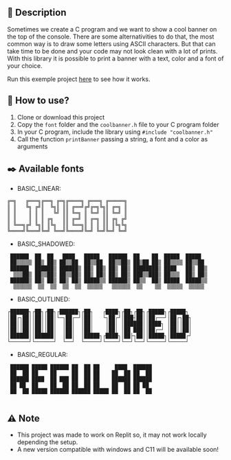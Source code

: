 ## 📜 Description

Sometimes we create a C program and we want to show a cool banner on the top of the console.
There are some alternativities to do that, the most common way is to draw some letters using ASCII characters.
But that can take time to be done and your code may not look clean with a lot of prints.
With this library it is possible to print a banner with a text, color and a font of your choice.

Run this exemple project [here](https://replit.com/@miguelbeckers/coolbanner) to see how it works.

## 🔨 How to use?

1. Clone or download this project
1. Copy the `font` folder and the `coolbanner.h` file to your C program folder
1. In your C program, include the library using `#include "coolbanner.h"`
1. Call the function `printBanner` passing a string, a font and a color as arguments

## ✒️ Available fonts

* BASIC_LINEAR:
```
╔═╗   ╔═══╗╔══╗ ╔═╗╔════╗ ╔═══╗ ╔═════╗
║ ║   ╚╗ ╔╝║  ╚╗║ ║║ ╔══╝╔╝╔═╗╚╗║ ╔═╗ ║
║ ║    ║ ║ ║   ╚╝ ║║ ╚═╗ ║ ╚═╝ ║║ ╚═╝ ║
║ ║    ║ ║ ║ ╔╗   ║║ ╔═╝ ║ ╔═╗ ║║ ╔╗ ╔╝
║ ╚══╗╔╝ ╚╗║ ║╚╗  ║║ ╚══╗║ ║ ║ ║║ ║╚╗╚╗
╚════╝╚═══╝╚═╝ ╚══╝╚════╝╚═╝ ╚═╝╚═╝ ╚═╝ 
```

* BASIC_SHADOWED:
```
 ██████  ██  ██   ████   █████   ██████  ██    ██  █████  █████  
 ██▒▒▒▒▒ ██▒ ██▒ ██▒▒██  ██▒▒██  ██▒▒██▒ ██▒██ ██▒ ██▒▒▒▒ ██▒▒██ 
 ██████  ██████▒ ██████▒ ██▒ ██▒ ██▒ ██▒ ████████▒ ████   ██▒ ██▒
  ▒▒▒██▒ ██▒▒██▒ ██▒▒██▒ ██▒ ██▒ ██▒ ██▒ ███▒▒███▒ ██▒▒▒  ██▒ ██▒
 ██████▒ ██▒ ██▒ ██▒ ██▒ █████▒▒ ██████▒ ██▒▒  ██▒ █████  █████▒▒
  ▒▒▒▒▒▒  ▒▒  ▒▒  ▒▒  ▒▒  ▒▒▒▒▒   ▒▒▒▒▒▒  ▒▒    ▒▒  ▒▒▒▒▒  ▒▒▒▒▒  
```

* BASIC_OUTLINED:
```
┌██████┐┌██┐┌██┐┌██████┐┌██┐   ┌████┐┌██┐┌██┐┌█████┐┌█████┐ 
│██┌┐██││██││██│└─┐██┌─┘│██│   └┐██┌┘│███┤██││██┌──┘│██┌┐██┐
│██││██││██││██│  │██│  │██│    │██│ │██████││████┐ │██││██│
│██││██││██││██│  │██│  │██│    │██│ │██ ███││██┌─┘ │██││██│
│██████││██████│  │██│  │█████┐┌████┐│██├┐██││█████┐│█████┌┘
└──────┘└──────┘  └──┘  └─────┘└────┘└──┘└──┘└─────┘└─────┘  
```

* BASIC_REGULAR:
```
 ██████ █████ ██████ ██  ██ ██     ████  ██████
 ██  ██ ██    ██     ██  ██ ██    ██  ██ ██  ██
 ██████ ████  ██ ███ ██  ██ ██    ██████ ██████
 ██ ██  ██    ██  ██ ██  ██ ██    ██  ██ ██ ██ 
 ██  ██ █████ ██████ ██████ █████ ██  ██ ██  ██ 
 
 ```

## ⚠️ Note

* This project was made to work on Replit so, it may not work locally depending the setup.
* A new version compatible with windows and C11 will be available soon!
